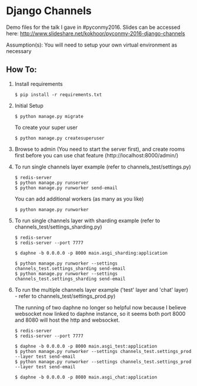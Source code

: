 Django Channels
===
Demo files for the talk I gave in #pyconmy2016.
Slides can be accessed here: http://www.slideshare.net/kokhoor/pyconmy-2016-django-channels

Assumption(s):
You will need to setup your own virtual environment as necessary

How To:
---
1. Install requirements

    ```
    $ pip install -r requirements.txt
    ```

2. Initial Setup

    ```
    $ python manage.py migrate
    ```

    To create your super user

    ```
    $ python manage.py createsuperuser
    ```

3. Browse to admin (You need to start the server first), and create rooms first before you can use chat feature (http://localhost:8000/admin/)

4. To run single channels layer example (refer to channels_test/settings.py)

    ```
    $ redis-server
    $ python manage.py runserver
    $ python manage.py runworker send-email

    ```

    You can add additional workers (as many as you like)
    ```
    $ python manage.py runworker
    ```

5. To run single channels layer with sharding example (refer to channels_test/settings_sharding.py)

	```
	$ redis-server
	$ redis-server --port 7777
	
	$ daphne -b 0.0.0.0 -p 8000 main.asgi_sharding:application
	
	$ python manage.py runworker --settings channels_test.settings_sharding send-email
	$ python manage.py runworker --settings channels_test.settings_sharding send-email
	```

6. To run the multiple channels layer example ('test' layer and 'chat' layer) - refer to channels_test/settings_prod.py)

   The running of two daphne no longer so helpful now because I believe websocket now linked to daphne instance,
   so it seems both port 8000 and 8080 will host the http and websocket.
	```
	$ redis-server
	$ redis-server --port 7777
	
	$ daphne -b 0.0.0.0 -p 8000 main.asgi_test:application
	$ python manage.py runworker --settings channels_test.settings_prod --layer test send-email
	$ python manage.py runworker --settings channels_test.settings_prod --layer test send-email
	
	$ daphne -b 0.0.0.0 -p 8080 main.asgi_chat:application
	```
